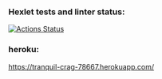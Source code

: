 ### Hexlet tests and linter status:
[![Actions Status](https://github.com/k1ntsugi1/frontend-project-lvl4/workflows/hexlet-check/badge.svg)](https://github.com/k1ntsugi1/frontend-project-lvl4/actions)


### heroku: 
 https://tranquil-crag-78667.herokuapp.com/
